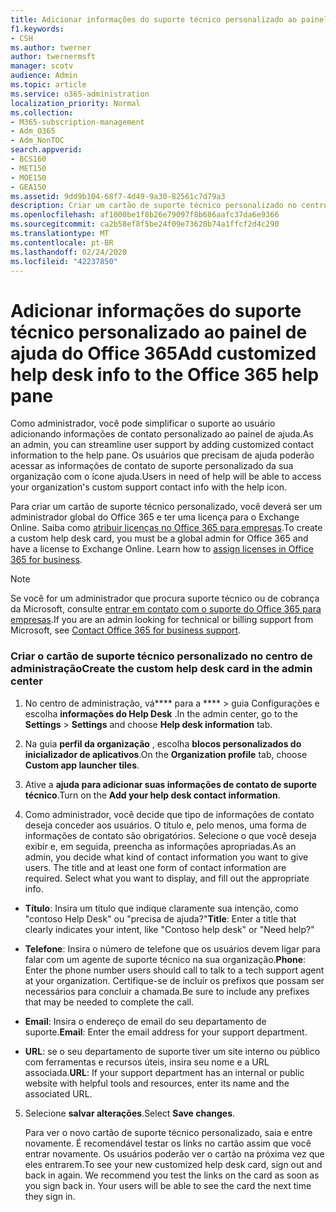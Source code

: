 ```yaml
---
title: Adicionar informações do suporte técnico personalizado ao painel de ajuda do Office 365
f1.keywords:
- CSH
ms.author: twerner
author: twernermsft
manager: scotv
audience: Admin
ms.topic: article
ms.service: o365-administration
localization_priority: Normal
ms.collection:
- M365-subscription-management
- Adm_O365
- Adm_NonTOC
search.appverid:
- BCS160
- MET150
- MOE150
- GEA150
ms.assetid: 9dd9b104-68f7-4d49-9a30-82561c7d79a3
description: Criar um cartão de suporte técnico personalizado no centro de administração e adicionar informações de contato de suporte personalizado ao painel de ajuda.
ms.openlocfilehash: af1000be1f8b26e79097f8b686aafc37da6e9366
ms.sourcegitcommit: ca2b58ef8f5be24f09e73620b74a1ffcf2d4c290
ms.translationtype: MT
ms.contentlocale: pt-BR
ms.lasthandoff: 02/24/2020
ms.locfileid: "42237850"
---
```

# <a name="add-customized-help-desk-info-to-the-office-365-help-pane"></a><span data-ttu-id="03dfe-103">Adicionar informações do suporte técnico personalizado ao painel de ajuda do Office 365</span><span class="sxs-lookup"><span data-stu-id="03dfe-103">Add customized help desk info to the Office 365 help pane</span></span>

<span data-ttu-id="03dfe-104">Como administrador, você pode simplificar o suporte ao usuário adicionando informações de contato personalizado ao painel de ajuda.</span><span class="sxs-lookup"><span data-stu-id="03dfe-104">As an admin, you can streamline user support by adding customized contact information to the help pane.</span></span> <span data-ttu-id="03dfe-105">Os usuários que precisam de ajuda poderão acessar as informações de contato de suporte personalizado da sua organização com o ícone ajuda.</span><span class="sxs-lookup"><span data-stu-id="03dfe-105">Users in need of help will be able to access your organization's custom support contact info with the help icon.</span></span>
  
<span data-ttu-id="03dfe-p102">Para criar um cartão de suporte técnico personalizado, você deverá ser um administrador global do Office 365 e ter uma licença para o Exchange Online. Saiba como [atribuir licenças no Office 365 para empresas](../manage/assign-licenses-to-users.md).</span><span class="sxs-lookup"><span data-stu-id="03dfe-p102">To create a custom help desk card, you must be a global admin for Office 365 and have a license to Exchange Online. Learn how to [assign licenses in Office 365 for business](../manage/assign-licenses-to-users.md).</span></span>

> [!NOTE]
> <span data-ttu-id="03dfe-108">Se você for um administrador que procura suporte técnico ou de cobrança da Microsoft, consulte [entrar em contato com o suporte do Office 365 para empresas](../contact-support-for-business-products.md).</span><span class="sxs-lookup"><span data-stu-id="03dfe-108">If you are an admin looking for technical or billing support from Microsoft, see [Contact Office 365 for business support](../contact-support-for-business-products.md).</span></span> 

  
### <a name="create-the-custom-help-desk-card-in-the-admin-center"></a><span data-ttu-id="03dfe-109">Criar o cartão de suporte técnico personalizado no centro de administração</span><span class="sxs-lookup"><span data-stu-id="03dfe-109">Create the custom help desk card in the admin center</span></span>
<span data-ttu-id="03dfe-110"><a name="BKMK_HelpDeskPreview"> </a></span><span class="sxs-lookup"><span data-stu-id="03dfe-110"><a name="BKMK_HelpDeskPreview"> </a></span></span>

1. <span data-ttu-id="03dfe-111">No centro de administração, vá\*\*\*\* para a \*\*\*\* > guia Configurações e escolha **informações do Help Desk** .</span><span class="sxs-lookup"><span data-stu-id="03dfe-111">In the admin center, go to the **Settings** > **Settings** and choose **Help desk information** tab.</span></span>
    
2. <span data-ttu-id="03dfe-112">Na guia **perfil da organização** , escolha **blocos personalizados do inicializador de aplicativos**.</span><span class="sxs-lookup"><span data-stu-id="03dfe-112">On the **Organization profile** tab, choose **Custom app launcher tiles**.</span></span>
  
3. <span data-ttu-id="03dfe-113">Ative a **ajuda para adicionar suas informações de contato de suporte técnico**.</span><span class="sxs-lookup"><span data-stu-id="03dfe-113">Turn on the **Add your help desk contact information**.</span></span>
    
4. <span data-ttu-id="03dfe-p103">Como administrador, você decide que tipo de informações de contato deseja conceder aos usuários. O título e, pelo menos, uma forma de informações de contato são obrigatórios. Selecione o que você deseja exibir e, em seguida, preencha as informações apropriadas.</span><span class="sxs-lookup"><span data-stu-id="03dfe-p103">As an admin, you decide what kind of contact information you want to give users. The title and at least one form of contact information are required. Select what you want to display, and fill out the appropriate info.</span></span>
    
  - <span data-ttu-id="03dfe-117">**Título**: Insira um título que indique claramente sua intenção, como "contoso Help Desk" ou "precisa de ajuda?"</span><span class="sxs-lookup"><span data-stu-id="03dfe-117">**Title**: Enter a title that clearly indicates your intent, like "Contoso help desk" or "Need help?"</span></span>
    
  - <span data-ttu-id="03dfe-118">**Telefone**: Insira o número de telefone que os usuários devem ligar para falar com um agente de suporte técnico na sua organização.</span><span class="sxs-lookup"><span data-stu-id="03dfe-118">**Phone**: Enter the phone number users should call to talk to a tech support agent at your organization.</span></span> <span data-ttu-id="03dfe-119">Certifique-se de incluir os prefixos que possam ser necessários para concluir a chamada.</span><span class="sxs-lookup"><span data-stu-id="03dfe-119">Be sure to include any prefixes that may be needed to complete the call.</span></span>
    
  - <span data-ttu-id="03dfe-120">**Email**: Insira o endereço de email do seu departamento de suporte.</span><span class="sxs-lookup"><span data-stu-id="03dfe-120">**Email**: Enter the email address for your support department.</span></span>
    
  - <span data-ttu-id="03dfe-121">**URL**: se o seu departamento de suporte tiver um site interno ou público com ferramentas e recursos úteis, insira seu nome e a URL associada.</span><span class="sxs-lookup"><span data-stu-id="03dfe-121">**URL**: If your support department has an internal or public website with helpful tools and resources, enter its name and the associated URL.</span></span>
    
5. <span data-ttu-id="03dfe-122">Selecione **salvar alterações**.</span><span class="sxs-lookup"><span data-stu-id="03dfe-122">Select **Save changes**.</span></span>
    
    <span data-ttu-id="03dfe-p105">Para ver o novo cartão de suporte técnico personalizado, saia e entre novamente. É recomendável testar os links no cartão assim que você entrar novamente. Os usuários poderão ver o cartão na próxima vez que eles entrarem.</span><span class="sxs-lookup"><span data-stu-id="03dfe-p105">To see your new customized help desk card, sign out and back in again. We recommend you test the links on the card as soon as you sign back in. Your users will be able to see the card the next time they sign in.</span></span>
    

